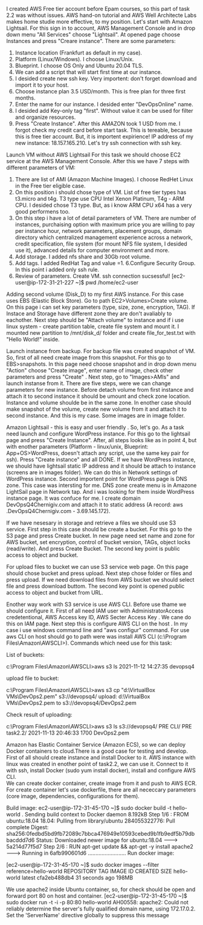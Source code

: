 I created AWS Free tier account before Epam courses, so this part of task 2.2 was without issues. 
AWS hand-on tutorial and AWS Well Architecte Labs makes home studie more effective, to my position.
Let's start with Amazon Lightsail. 
For this sign in to account, AWS Management Console and in drop down menu "All Services" choose  "Lightsail". At opened page choose Instances and press "Creare instance". There are some parameters:
1. Instance location (Frankfurt as  default in my case).
2. Platform (Linux/Windows). I choose Linux/Unix.
3. Blueprint. I choose OS Only and Ubuntu 20.04 TLS.
4. We can add a script that will start first time at our instance.
5. I desided  create new ssh key. Very importent: don't forget download and import it to your host.
6. Choose instance plan 3.5 USD/month. This is free plan for three first months.
7. Enter the name for our instance. I desided enter "DevOpsOnline" name.
8. I desided add Key-only tag "first". Without value it can be used for filter and organize resources.
9. Press "Create Instance". 
After this AMAZON took 1 USD from me. I forgot check my credit card before start task. This is tereable, because this is free tier account. But, it is importent expirience!
IP address of my new instance: 18.157.165.210. Let's try ssh connection with ssh key.

Launch VM without AWS Lightsail
For this task we should choose EC2 service at the AWS Management Console. After this we have 7 steps with different parameters of VM:
1. There are list of AMI (Amazon Machine Images). I choose RedHet Linux in the Free tier eligible case. 
2. On this position i should chose type of VM. List of free tier types has t3.micro and t4g. T3 type use CPU Intel Xenon Platinum, T4g - ARM CPU. I desided chose T3 type. But, as i know ARM CPU x64 has a very good performens too. 
3. On this step i have a lot of detail parameters of VM. There are number of instances, purchaising option with maximum price you are willing to pay per instance hour,  network parameters, placement groups, domain directory which centralized management experience across a network, credit specification, file system (for mount NFS file system, I desided use it), advanced details for computer environment and more.
4. Add storage. I added nfs share and 30Gb root volume. 
5. Add tags. I added RedHat Tag and value =1.
6.Configure Security Group. In this point i added only ssh rule.
7. Review of parameters. Create VM.
ssh connection sucsessful!
[ec2-user@ip-172-31-21-227 ~]$ pwd
/home/ec2-user

Adding second volume (Disk_D) to my first AWS instance.
For this case uses EBS (Elastic Block Store). Go to path EC2>Volumes>Create volume. On this page i can set key parameters (type, size, zone, encryption, TAG). If Instace and Storage have different zone they are don't avaliably to eachother. Next step should be "Attach volume" to instance and if i use linux system - create partition table, create file system and mount it.
I mounted new partition to /mnt/disk_d/ folder and create file_for_test.txt with "Hello World!" inside.

Launch instance from backup.
For backup file was created snapshot of VM. So, first of all need create image from this snapshot. 
For this go to EBS>snapshots. In this page need choose snapshot and in drop down menu  "Action" choose "Create image", enter name of image, 
check other parameters and press "Create" . Next step, go to  "Images>AMIs" and launch instanse from it. 
There are five steps, were we can change parameters for new instance.
 Before detach volume from first instance and attach it to second instance it should be umount and check zone location. 
Instance and volume shoulde be in the same zone. In enother case should make snapshot of the volume, create new volume from it and attach it to second instance. 
And this is my case. Some images are in image folder.


Amazon Lightsail - this is easy and user friendly . 
So, let's go. As a task need launch and configure WordPress instance. For this go to the lightsail page and press "Create Instance". After, all steps looks like as in point 4, but with enother parameters (Platform - linux/unix, Blueprint: App+OS>WordPress, doesn't attach any script, use the same key pair for ssh). Press "Create instance" and all DONE. If we have WordPress instance, we should have lightsail static IP address and it should be attach to instance (screens are in images folder). We can do this in Network settings of WordPress instance. Second importent point for WordPress page is DNS zone. This case was intersting for me. DNS zone create menu is in Amazone LightSail page in Network tap. And i was looking for them inside WordPress instance page. It was confuce for me. I create domain DevOpsQ4Chernigiv.com and attach it to static address (A record: aws
.DevOpsQ4Chernigiv.com - 3.69.145.172). 

If we have nesesary in storage and retrieve a files we should use S3 service. First step in this case should be create a bucket. For this go to the S3 page and press Create bucket. In new page need set name and zone for AWS bucket, set encryption, control of bucket version, TAGs, object locks (read/write). And press Create Bucket. The second key point is public access to object and bucket.


For upload files to bucket we can use S3 service web page. On this page should chose bucket and press upload. Next step chose folder or files and press upload. If we need download files from AWS bucket we should select file and press download buttom. 
The second key point is opened public access to object and bucket from URL.


Enother way work with S3 service is use AWS CLI.
Before use thame we should configure it. First of all need IAM user with AdministratorAccess credetentional, AWS Access key ID, AWS Secter Access Key . We cane do this on IAM page. Next step this is configure AWS CLI on the host . In my case i use windows command line and "aws configur" command. For use aws CLI on host should go  to path were was install AWS CLI (c:\Program Files\Amazon\AWSCLI>). Commands which need use for this task:

List of buckets:

c:\Program Files\Amazon\AWSCLI>aws s3 ls
2021-11-12 14:27:35 devopsq4

upload file to bucket: 

c:\Program Files\Amazon\AWSCLI>aws s3 cp "d:\VirtualBox VMs\DevOps2.pem" s3://devopsq4/
upload: d:\VirtualBox VMs\DevOps2.pem to s3://devopsq4/DevOps2.pem

Check result of uploading:

c:\Program Files\Amazon\AWSCLI>aws s3 ls s3://devopsq4/
                           PRE CLI/
                           PRE task2.2/
2021-11-13 20:46:33       1700 DevOps2.pem

Amazon has Elastic Container Service (Amazon ECS), so we can deploy Docker containers to cloud.There is a good case for testing and develop.
First of all should create instance and install Docker to it. 
AWS instance with linux was created in enother point of task2.2, we can use it. Connect to it with ssh, install Docker (sudo yum install docker), install and configure AWS CLI.  
We can create docker container, create image from it and push to AWS ECR. 
For create container let's use dockerfile, there are all nececcary parameters  (core image, dependencies, configurations for them).

Build image: 
ec2-user@ip-172-31-45-170 ~]$ sudo docker build -t hello-world .
Sending build context to Docker daemon  8.192kB
Step 1/6 : FROM ubuntu:18.04
18.04: Pulling from library/ubuntu
284055322776: Pull complete
Digest: sha256:0fedbd5bd9fb72089c7bbca476949e10593cebed9b1fb9edf5b79dbbacddd7d6
Status: Downloaded newer image for ubuntu:18.04
 ---> 5a214d77f5d7
Step 2/6 : RUN apt-get update &&  apt-get -y install apache2
 ---> Running in 6afb990601d6
.........................
Run docker image:

[ec2-user@ip-172-31-45-170 ~]$ sudo docker images --filter reference=hello-world
REPOSITORY    TAG       IMAGE ID       CREATED          SIZE
hello-world   latest    cfa2eb488db4   31 seconds ago   198MB

We use apache2 inside Ubuntu container, so, for check should be open and forward port 80 on host and container.
[ec2-user@ip-172-31-45-170 ~]$ sudo docker run -t -i -p 80:80 hello-world
AH00558: apache2: Could not reliably determine the server's fully qualified domain name, using 172.17.0.2. Set the 'ServerName' directive globally to suppress this message
 

 

